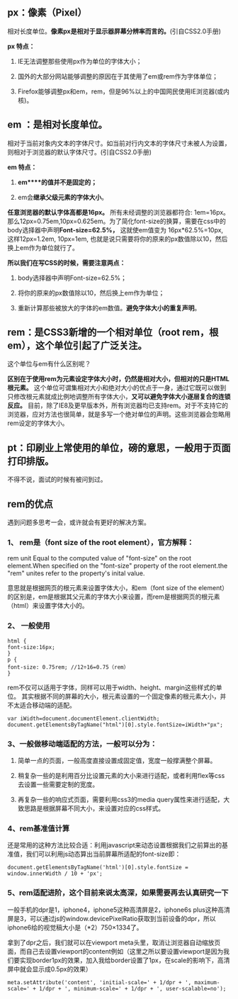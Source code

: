 ## **px**：像素（Pixel）

相对长度单位。**像素px是相对于显示器屏幕分辨率而言的。**(引自CSS2.0手册)

**px 特点：**

1. IE无法调整那些使用px作为单位的字体大小；

2. 国外的大部分网站能够调整的原因在于其使用了em或rem作为字体单位；

3. Firefox能够调整px和em，rem，但是96%以上的中国网民使用IE浏览器(或内核)。

## **em** ：是相对长度单位。

相对于当前对象内文本的字体尺寸。如当前对行内文本的字体尺寸未被人为设置，则相对于浏览器的默认字体尺寸。(引自CSS2.0手册)

**em 特点：**

1. **em****的值并不是固定的；**

2. em会**继承父级元素的字体大小**。

**任意浏览器的默认字体高都是16px。** 所有未经调整的浏览器都符合: 1em=16px。那么12px=0.75em,10px=0.625em。为了简化font-size的换算，需要在css中的body选择器中声明**Font-size=62.5%，** 这就使em值变为 16px*62.5%=10px, 这样12px=1.2em, 10px=1em, 也就是说只需要将你的原来的px数值除以10，然后换上em作为单位就行了。

**所以我们在写CSS的时候，需要注意两点：**

1. body选择器中声明Font-size=62.5%；

2. 将你的原来的px数值除以10，然后换上em作为单位；

3. 重新计算那些被放大的字体的em数值。**避免字体大小的重复声明**。

## **rem**：是CSS3新增的一个相对单位（root rem，根em），这个单位引起了广泛关注。

这个单位与em有什么区别呢？

**区别在于使用rem为元素设定字体大小时，仍然是相对大小，但相对的只是HTML根元素。** 这个单位可谓集相对大小和绝对大小的优点于一身，通过它既可以做到只修改根元素就成比例地调整所有字体大小，**又可以避免字体大小逐层复合的连锁反应。** 目前，除了IE8及更早版本外，所有浏览器均已支持rem。对于不支持它的浏览器，应对方法也很简单，就是多写一个绝对单位的声明。这些浏览器会忽略用rem设定的字体大小。

## **pt**：印刷业上常使用的单位，磅的意思，一般用于页面打印排版。

不得不说，面试的时候有被问到过。 

## rem的优点

遇到问题多思考一会，或许就会有更好的解决方案。

### 1、 rem是（font size of the root element），官方解释： 

rem unit Equal to the computed value of "font-size" on the root element.When specified on the "font-size" property of the root element.the "rem" unites refer to the property's inital value.

意思就是根据网页的根元素来设置字体大小，和em（font size of the element）的区别是，em是根据其父元素的字体大小来设置，而rem是根据网页的根元素（html）来设置字体大小的。

### 2、 一般使用
```
html {
font-size:16px;
}
p {
font-size: 0.75rem; //12÷16=0.75（rem）
}
```
rem不仅可以适用于字体，同样可以用于width、height、margin这些样式的单位。
其实根据不同的屏幕的大小，根元素设置的一个固定像素的根元素大小，并不太适合移动端的适配。
```
var iWidth=document.documentElement.clientWidth;
document.getElementsByTagName("html")[0].style.fontSize=iWidth+"px";
```
### 3、一般做移动端适配的方法，一般可以分为：

1. 简单一点的页面，一般高度直接设置成固定值，宽度一般撑满整个屏幕。

2. 稍复杂一些的是利用百分比设置元素的大小来进行适配，或者利用flex等css去设置一些需要定制的宽度。

3. 再复杂一些的响应式页面，需要利用css3的media query属性来进行适配，大致思路是根据屏幕不同大小，来设置对应的css样式。

### 4、rem基准值计算

还是常用的这种方法比较合适：利用javascript来动态设置根据我们之前算出的基准值，我们可以利用js动态算出当前屏幕所适配的font-size即：

```
document.getElementsByTagName('html')[0].style.fontSize = window.innerWidth / 10 + 'px';
```

### 5、rem适配进阶，这个目前来说太高深，如果需要再去认真研究一下

一般手机的dpr是1，iphone4，iphone5这种高清屏是2，iphone6s plus这种高清屏是3，可以通过js的window.devicePixelRatio获取到当前设备的dpr，所以iphone6给的视觉稿大小是（*2）750×1334了。

拿到了dpr之后，我们就可以在viewport meta头里，取消让浏览器自动缩放页面，而自己去设置viewport的content例如（这里之所以要设置viewport是因为我们要实现border1px的效果，加入我给border设置了1px，在scale的影响下，高清屏中就会显示成0.5px的效果）
```
meta.setAttribute('content', 'initial-scale=' + 1/dpr + ', maximum-scale=' + 1/dpr + ', minimum-scale=' + 1/dpr + ', user-scalable=no');
```